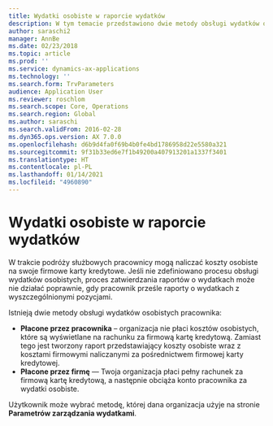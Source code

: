 ```yaml
---
title: Wydatki osobiste w raporcie wydatków
description: W tym temacie przedstawiono dwie metody obsługi wydatków osobistych pracownika w Microsoft Dynamics 365 Finance.
author: saraschi2
manager: AnnBe
ms.date: 02/23/2018
ms.topic: article
ms.prod: ''
ms.service: dynamics-ax-applications
ms.technology: ''
ms.search.form: TrvParameters
audience: Application User
ms.reviewer: roschlom
ms.search.scope: Core, Operations
ms.search.region: Global
ms.author: saraschi
ms.search.validFrom: 2016-02-28
ms.dyn365.ops.version: AX 7.0.0
ms.openlocfilehash: d6b9d4fa0f69b4b0fe4bd1786958d22e5580a321
ms.sourcegitcommit: 9f31b33ed6e7f1b49200a407913201a1337f3401
ms.translationtype: HT
ms.contentlocale: pl-PL
ms.lasthandoff: 01/14/2021
ms.locfileid: "4960890"
---
```

# <a name="personal-expenses-on-an-expense-report"></a>Wydatki osobiste w raporcie wydatków

W trakcie podróży służbowych pracownicy mogą naliczać koszty osobiste na swoje firmowe karty kredytowe. Jeśli nie zdefiniowano procesu obsługi wydatków osobistych, proces zatwierdzania raportów o wydatkach może nie działać poprawnie, gdy pracownik prześle raporty o wydatkach z wyszczególnionymi pozycjami. 

Istnieją dwie metody obsługi wydatków osobistych pracownika:

- **Płacone przez pracownika** – organizacja nie płaci kosztów osobistych, które są wyświetlane na rachunku za firmową kartę kredytową. Zamiast tego jest tworzony raport przedstawiający koszty osobiste wraz z kosztami firmowymi naliczanymi za pośrednictwem firmowej karty kredytowej.
- **Płacone przez firmę** — Twoja organizacja płaci pełny rachunek za firmową kartę kredytową, a następnie obciąża konto pracownika za wydatki osobiste.

Użytkownik może wybrać metodę, której dana organizacja użyje na stronie **Parametrów zarządzania wydatkami**.
